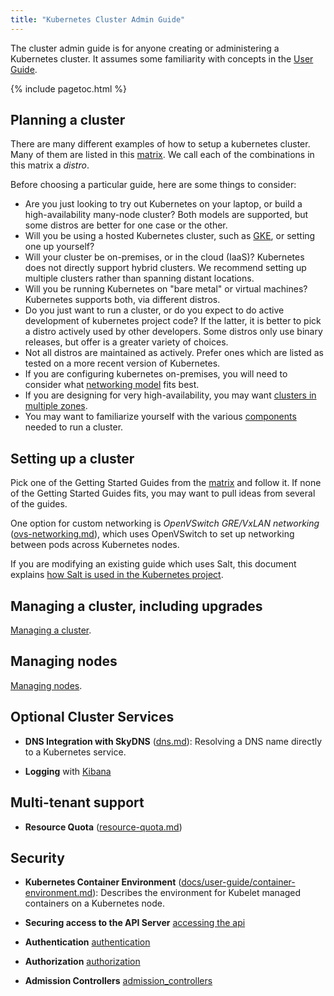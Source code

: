 ```yaml
---
title: "Kubernetes Cluster Admin Guide"
---
```

The cluster admin guide is for anyone creating or administering a Kubernetes cluster.
It assumes some familiarity with concepts in the [User Guide](../user-guide/README).

{% include pagetoc.html %}

## Planning a cluster

There are many different examples of how to setup a kubernetes cluster.  Many of them are listed in this
[matrix](../getting-started-guides/README).  We call each of the combinations in this matrix a *distro*.

Before choosing a particular guide, here are some things to consider:

 - Are you just looking to try out Kubernetes on your laptop, or build a high-availability many-node cluster? Both
   models are supported, but some distros are better for one case or the other.
 - Will you be using a hosted Kubernetes cluster, such as [GKE](https://cloud.google.com/container-engine), or setting
   one up yourself?
 - Will your cluster be on-premises, or in the cloud (IaaS)?  Kubernetes does not directly support hybrid clusters.  We
   recommend setting up multiple clusters rather than spanning distant locations.
 - Will you be running Kubernetes on "bare metal" or virtual machines?  Kubernetes supports both, via different distros.
 - Do you just want to run a cluster, or do you expect to do active development of kubernetes project code?  If the
   latter, it is better to pick a distro actively used by other developers.  Some distros only use binary releases, but
   offer is a greater variety of choices.
 - Not all distros are maintained as actively.  Prefer ones which are listed as tested on a more recent version of
   Kubernetes.
 - If you are configuring kubernetes on-premises, you will need to consider what [networking
   model](networking) fits best.
 - If you are designing for very high-availability, you may want [clusters in multiple zones](multi-cluster).
 - You may want to familiarize yourself with the various
   [components](cluster-components) needed to run a cluster.

## Setting up a cluster

Pick one of the Getting Started Guides from the [matrix](../getting-started-guides/README) and follow it.
If none of the Getting Started Guides fits, you may want to pull ideas from several of the guides.

One option for custom networking is *OpenVSwitch GRE/VxLAN networking* ([ovs-networking.md](ovs-networking)), which
uses OpenVSwitch to set up networking between pods across
  Kubernetes nodes.

If you are modifying an existing guide which uses Salt, this document explains [how Salt is used in the Kubernetes
project](salt).

## Managing a cluster, including upgrades

[Managing a cluster](cluster-management).

## Managing nodes

[Managing nodes](node).

## Optional Cluster Services

* **DNS Integration with SkyDNS** ([dns.md](dns)):
  Resolving a DNS name directly to a Kubernetes service.

* **Logging** with [Kibana](../user-guide/logging)

## Multi-tenant support

* **Resource Quota** ([resource-quota.md](resource-quota))

## Security

* **Kubernetes Container Environment** ([docs/user-guide/container-environment.md](../user-guide/container-environment)):
  Describes the environment for Kubelet managed containers on a Kubernetes
  node.

* **Securing access to the API Server** [accessing the api](accessing-the-api)

* **Authentication**  [authentication](authentication)

* **Authorization** [authorization](authorization)

* **Admission Controllers** [admission_controllers](admission-controllers)